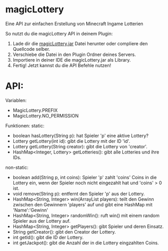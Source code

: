 # magicLottery
Eine API zur einfachen Erstellung von Minecraft Ingame Lotterien

So nutzt du die magicLottery API in deinem Plugin:

1. Lade dir die [magicLottery.jar](https://github.com/magicbrothers/magicLottery/releases/download/v1.0.0/magicLottery.jar) Datei herunter oder compliere den Quellcode selber.
2. Verschiebe die Datei in den Plugin Ordner deines Servers.
3. Importiere in deiner IDE die magicLottery.jar als Library.
4. Fertig! Jetzt kannst du die API Befehle nutzen!

# API:

Variablen:
- MagicLottery.PREFIX
- MagicLottery.NO_PERMISSION

Funktionen:
static:
 - boolean hasLottery(String p): hat Spieler 'p' eine aktive Lottery?
 - Lottery getLottery(int id): gibt die Lottery mit der ID 'id'.
 - Lottery getLottery(String creator): gibt die Lottery von 'creator'.
 - HashMap<Integer, Lottery> getLotteries(): gibt alle Lotteries und ihre IDs.

non-static:
 - boolean add(String p, int coins): Spieler 'p' zahlt 'coins' Coins in die Lottery ein, wenn der Spieler noch nicht eingezahlt hat und 'coins' > 0 ist.
 - void remove(String p): entfernt den Spieler 'p' aus der Lottery.
 - HashMap<String, Integer> win(ArrayList<String> players): teilt den Gewinn zwischen den Gewinnern 'players' auf und gibt eine HashMap mit 'Name':'Gewinn'
 - HashMap<String, Integer> randomWin(): ruft win() mit einem random Spieler aus der Lottery auf.
 - HashMap<String, Integer> getPlayers(): gibt Spieler und deren Einsatz.
 - String getCreator(): gibt den Creator der Lottery.
 - int getId(): gibt die ID der Lottery.
 - int getJackpot(): gibt die Anzahl der in die Lottery eingzahlten Coins.
